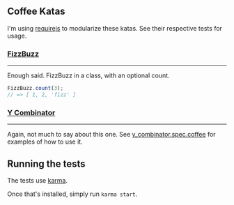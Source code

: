 Coffee Katas
---------
I'm using [requirejs](http://requirejs.org/) to modularize these katas. See their respective tests for usage.

### [FizzBuzz](http://en.wikipedia.org/wiki/Bizz_buzz)
----
Enough said. FizzBuzz in a class, with an optional count.

```javascript
FizzBuzz.count(3);
// => [ 1, 2, 'fizz' ]
```

### [Y Combinator](http://en.wikipedia.org/wiki/Fixed-point_combinator#Y_combinator)
----
Again, not much to say about this one.
See [y_combinator.spec.coffee](https://github.com/rylnd/coffee_katas/blob/master/spec/y_combinator.spec.coffee) for examples of how to use it.

## Running the tests
The tests use [karma](https://github.com/karma-runner/karma).

Once that's installed, simply run `karma start`.
